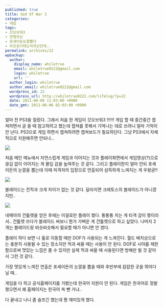 ```yaml
---
published: true
title: God Of War 3
categories:
- 게임
tags:
- 갓오브워3
- 전쟁의신
- 포세이돈눈깔뽑다
- 아프로디테는미의신인데..
permalink: archives/22
wpbackup:
  author:
    display_name: whiletrue
    email: whiletrue0222@gmail.com
    login: whiletrue
    url: ''
  author_login: whiletrue
  author_email: whiletrue0222@gmail.com
  wordpress_id: 22
  wordpress_url: http://whiletrue0222.com/lifelog/?p=22
  date: 2011-06-06 11:03:00 +0900
  date_gmt: 2011-06-06 02:03:00 +0900
---
```


얼마 전 PS3을 질렀다.
그래서 처음 한 게임이 갓오브워3 !!!!!!
게임 할 때 중간중간 캡쳐하면서 글 쓸 때 참고하려고 했는데 캡쳐를 못해서 기억나는 데로 쓰려니 얼마 기억이 안 난다.
PS3으로 게임 하면서 캡쳐하려면 캡쳐보드가 필요하단다. 그냥 PS3에서 자체적으로 지원해주면 안되나...

![](http://lh3.ggpht.com/-roN3t_E4P4s/TwCDahC8BuI/AAAAAAAACKY/sseSK_Sax0Y/s800/e0070413_4dec278c5b585.jpg)

처음 메인 메뉴에서 자연스럽게 게임과 이어지는 것과 플레이화면에서 게임영상(?)으로 끊김 없이 이어지는 게 몰입 감을 높여주는 것 같다.
그리고 플레이한지 얼마 안되 포세이돈의 눈깔을 뽑는데 이때 피격자의 입장으로 연출되어 섬뜩하게 느껴지는 게
우왕굳!!

![](http://lh4.ggpht.com/-R1JZ6slQQ54/TwCDaY9u-YI/AAAAAAAACKU/aeRxEWW55KI/s800/e0070413_4dec2c559a2e6.jpg)

블레이드는 전작과 크게 차이가 없는 것 같다.
달라지면 크레토스의 블레이드가 아니겠지만..

![](http://lh4.ggpht.com/-KKmIXfeLV5o/TwCDbHDfYvI/AAAAAAAACKg/FOCiKrp5vTw/s800/e0070413_4dec318599c3a.jpg)

네메아의 건틀렛을 얻은 후에는 이걸로만 플레이 했다.
퉁퉁퉁 치는 게 타격 감이 짱이라서..
건틀렛 쓰다가 블레이드 써보니 뭔가 가벼운 게 건틀렛으로 하고 싶었다.
나머지 2개는 블레이드랑 비슷비슷해서 필요할 때가 아니면 안 썼다.

플레이 하다 보면 나 홀로 이동할 때만 DOF가 사용되는 게 느껴진다.
월드 배치상으로는 충분히 사용될 수 있는 장소지만 적과 싸울 때는 사용이 안 된다.
DOF로 시야를 제한함으로써 멋있는 느낌은 줄 수 있지만 실제 적과 싸울 때 사용된다면 방해만 될 것 같아서 그런 것 같다.

가장 멋있게 느껴진 연출은 포세이돈의 눈깔을 뽑을 때와 후반부에 캄캄한 곳을 뛰어다닐 때..

게임을 다 하고 공식홈페이지를 가봤는데 한국어 지원이 안 된다.
게임은 한국어로 정발했으면서 왜 홈페이지는 한국어 쏙 뺀 거냐..

다 끝내고 나니 좀 슬프긴 했는데 짱 재미있게 했다.
